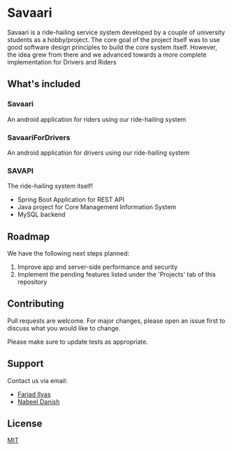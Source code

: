 # Savaari

Savaari is a ride-hailing service system developed by a couple of university students as a hobby/project. The core goal of the project itself was to use good software design principles to build the core system itself. However, the idea grew from there and we advanced towards a more complete implementation for Drivers and Riders

## What's included

### Savaari
An android application for riders using our ride-hailing system

### SavaariForDrivers
An android application for drivers using our ride-hailing system

### SAVAPI
The ride-hailing system itself!
- Spring Boot Application for REST API
- Java project for Core Management Information System
- MySQL backend

## Roadmap
We have the following next steps planned:
1. Improve app and server-side performance and security
2. Implement the pending features listed under the 'Projects' tab of this repository

## Contributing
Pull requests are welcome. For major changes, please open an issue first to discuss what you would like to change.

Please make sure to update tests as appropriate.

## Support
Contact us via email:
- [Farjad Ilyas](mailto:ilyasfarjad@gmail.com?subject=[GitHub]%20Source%20Han%20Sans)
- [Nabeel Danish](mailto:nabeelben@gmail.com?subject=[GitHub]%20Source%20Han%20Sans)

## License
[MIT](https://choosealicense.com/licenses/mit/)
